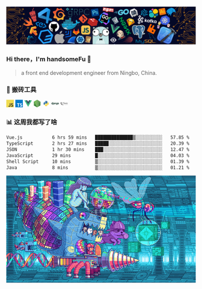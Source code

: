 ![](https://github.com/MrFu1998/MrFu1998/blob/master/header.png)

### Hi there，I'm handsomeFu 👋

> a front end development engineer from Ningbo, China.

### 🔧 搬砖工具
<code><img height="20" src="https://raw.githubusercontent.com/github/explore/80688e429a7d4ef2fca1e82350fe8e3517d3494d/topics/javascript/javascript.png"></code>
<code><img height="20" src="https://raw.githubusercontent.com/github/explore/80688e429a7d4ef2fca1e82350fe8e3517d3494d/topics/typescript/typescript.png"></code>
<code><img height="20" src="https://raw.githubusercontent.com/github/explore/80688e429a7d4ef2fca1e82350fe8e3517d3494d/topics/vue/vue.png"></code>
<code><img height="20" src="https://raw.githubusercontent.com/github/explore/80688e429a7d4ef2fca1e82350fe8e3517d3494d/topics/nodejs/nodejs.png"></code>
<code><img height="20" src="https://raw.githubusercontent.com/github/explore/80688e429a7d4ef2fca1e82350fe8e3517d3494d/topics/python/python.png"></code>
<code><img height="20" src="https://raw.githubusercontent.com/github/explore/80688e429a7d4ef2fca1e82350fe8e3517d3494d/topics/django/django.png"></code>
<code><img height="20" src="https://raw.githubusercontent.com/github/explore/80688e429a7d4ef2fca1e82350fe8e3517d3494d/topics/flask/flask.png"></code>



### 📊 这周我都写了啥
<!--START_SECTION:waka-->

```text
Vue.js           6 hrs 59 mins   ██████████████▒░░░░░░░░░░   57.85 %
TypeScript       2 hrs 27 mins   █████░░░░░░░░░░░░░░░░░░░░   20.39 %
JSON             1 hr 30 mins    ███░░░░░░░░░░░░░░░░░░░░░░   12.47 %
JavaScript       29 mins         █░░░░░░░░░░░░░░░░░░░░░░░░   04.03 %
Shell Script     10 mins         ▒░░░░░░░░░░░░░░░░░░░░░░░░   01.39 %
Java             8 mins          ▒░░░░░░░░░░░░░░░░░░░░░░░░   01.21 %
```

<!--END_SECTION:waka-->


<img src="https://github.com/MrFu1998/MrFu1998/blob/master/footer.gif" />

